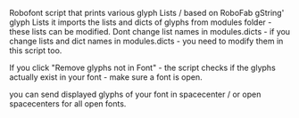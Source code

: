 Robofont script that prints various glyph Lists / based on RoboFab gString' glyph Lists
it imports the lists and dicts of glyphs from modules folder - these lists can be modified.
Dont change list names in modules.dicts - if you change lists and dict names in modules.dicts - you need to modify them in this script too.

If you click "Remove glyphs not in Font" - the script checks if the glyphs actually exist in your font -
make sure a font is open.

you can send displayed glyphs of your font in spacecenter / or open spacecenters for all open fonts.
